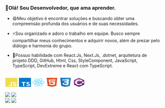 

### 👋Olá! Sou Desenvolvedor, que ama aprender.

- 😄Meu objetivo é encontrar soluções e buscando obter uma compreensão profunda dos usuários e de suas necessidades.

- ⚡Sou organizado e adoro o trabalho em equipe. Busco sempre compartilhar meus conhecimentos e adquirir novos, além de prezar pelo diálogo e harmonia do grupo.

- 🤔Possuo habilidade com React.Js, Next.Js, .dotnet, arquitetura de projeto DDD, GitHub, Html, Css, StyleComponent, JavaScript, TypeScript, DevExtreme e React com TypeScript.
 
<div style="display: inline_block"><br>
  <img align="center" alt="Wisly-Js" height="30" width="40" src="https://raw.githubusercontent.com/devicons/devicon/master/icons/javascript/javascript-plain.svg">
  <img align="center" alt="Wisly-Ts" height="30" width="40" src="https://raw.githubusercontent.com/devicons/devicon/master/icons/typescript/typescript-plain.svg">
  <img align="center" alt="Wisly-React" height="30" width="40" src="https://raw.githubusercontent.com/devicons/devicon/master/icons/react/react-original.svg">
  <img align="center" alt="Wisly-HTML" height="30" width="40" src="https://raw.githubusercontent.com/devicons/devicon/master/icons/html5/html5-original.svg">
  <img align="center" alt="Wisly-CSS" height="30" width="40" src="https://raw.githubusercontent.com/devicons/devicon/master/icons/css3/css3-original.svg">
  <img align="center" alt="Wisly-Csharp" height="30" width="40" src="https://raw.githubusercontent.com/devicons/devicon/master/icons/csharp/csharp-original.svg">
</div>
 <br>
<div style="display="flex"; alignItems="center"; justifyContent="center";>
  <a href = "mailto:wislysantos@gmail.com"><img src="https://img.shields.io/badge/-Gmail-%23333?style=for-the-badge&logo=gmail&logoColor=white" target="_blank"></a>
  <a href="https://www.linkedin.com/in/wisly-santos-2172501a3/" target="_blank"><img src="https://img.shields.io/badge/-LinkedIn-%230077B5?style=for-the-badge&logo=linkedin&logoColor=white" target="_blank"></a> 
 </div>
 
 <div>
  <img height="250em" src="https://github-readme-stats.vercel.app/api?username=Wislysantos&show_icons=true&theme=dark&include_all_commits=true&count_private=true"/>
  <img height="250em" src="https://github-readme-stats.vercel.app/api/top-langs/?username=Wislysantos&layout=compact&langs_count=7&theme=dark"/>
</div>
